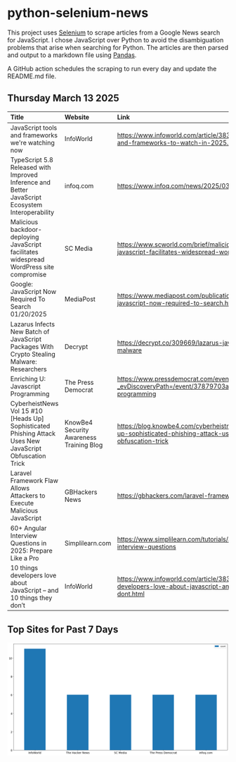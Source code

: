 # python-selenium-news

This project uses [Selenium](https://www.seleniumhq.org/) to scrape articles from a Google News search for JavaScript.
I chose JavaScript over Python to avoid the disambiguation problems that arise when searching for Python.
The articles are then parsed and output to a markdown file using [Pandas](https://pandas.pydata.org/).

A GitHub action schedules the scraping to run every day and update the README.md file.

## Thursday March 13 2025


| Title                                                                                                    | Website                                  | Link                                                                                                                           |
|:---------------------------------------------------------------------------------------------------------|:-----------------------------------------|:-------------------------------------------------------------------------------------------------------------------------------|
| JavaScript tools and frameworks we're watching now                                                       | InfoWorld                                | https://www.infoworld.com/article/3839234/javascript-tools-and-frameworks-to-watch-in-2025.html                                |
| TypeScript 5.8 Released with Improved Inference and Better JavaScript Ecosystem Interoperability         | infoq.com                                | https://www.infoq.com/news/2025/03/typescript-58-released/                                                                     |
| Malicious backdoor-deploying JavaScript facilitates widespread WordPress site compromise                 | SC Media                                 | https://www.scworld.com/brief/malicious-backdoor-deploying-javascript-facilitates-widespread-wordpress-site-compromise         |
| Google: JavaScript Now Required To Search 01/20/2025                                                     | MediaPost                                | https://www.mediapost.com/publications/article/402666/google-javascript-now-required-to-search.html                            |
| Lazarus Infects New Batch of JavaScript Packages With Crypto Stealing Malware: Researchers               | Decrypt                                  | https://decrypt.co/309669/lazarus-javascript-crypto-stealing-malware                                                           |
| Enriching U: Javascript Programming                                                                      | The Press Democrat                       | https://www.pressdemocrat.com/events/?_evDiscoveryPath=/event/37879703a-enriching-u-javascript-programming                     |
| CyberheistNews Vol 15 #10 [Heads Up] Sophisticated Phishing Attack Uses New JavaScript Obfuscation Trick | KnowBe4 Security Awareness Training Blog | https://blog.knowbe4.com/cyberheistnews-vol-15-10-heads-up-sophisticated-phishing-attack-uses-new-javascript-obfuscation-trick |
| Laravel Framework Flaw Allows Attackers to Execute Malicious JavaScript                                  | GBHackers News                           | https://gbhackers.com/laravel-framework-flaw/                                                                                  |
| 60+ Angular Interview Questions in 2025: Prepare Like a Pro                                              | Simplilearn.com                          | https://www.simplilearn.com/tutorials/angular-tutorial/angular-interview-questions                                             |
| 10 things developers love about JavaScript – and 10 things they don’t                                    | InfoWorld                                | https://www.infoworld.com/article/3836901/10-things-developers-love-about-javascript-and-10-things-they-dont.html              |
## Top Sites for Past 7 Days

![Graph of Top Sites](https://raw.githubusercontent.com/dan-mba/python-selenium-news/main/last-week.png)
